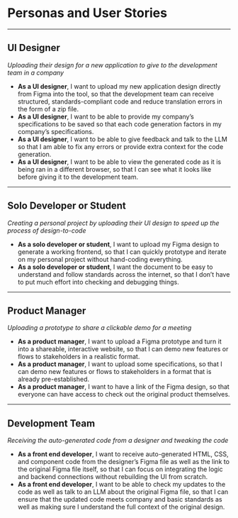 # Personas and User Stories

---

## UI Designer  
*Uploading their design for a new application to give to the development team in a company*

- **As a UI designer**, I want to upload my new application design directly from Figma into the tool, so that the development team can receive structured, standards-compliant code and reduce translation errors in the form of a zip file.  
- **As a UI designer**, I want to be able to provide my company’s specifications to be saved so that each code generation factors in my company’s specifications.  
- **As a UI designer**, I want to be able to give feedback and talk to the LLM so that I am able to fix any errors or provide extra context for the code generation.  
- **As a UI designer**, I want to be able to view the generated code as it is being ran in a different browser, so that I can see what it looks like before giving it to the development team.

---

## Solo Developer or Student  
*Creating a personal project by uploading their UI design to speed up the process of design-to-code*

- **As a solo developer or student**, I want to upload my Figma design to generate a working frontend, so that I can quickly prototype and iterate on my personal project without hand-coding everything.  
- **As a solo developer or student**, I want the document to be easy to understand and follow standards across the internet, so that I don’t have to put much effort into checking and debugging things.

---

## Product Manager  
*Uploading a prototype to share a clickable demo for a meeting*

- **As a product manager**, I want to upload a Figma prototype and turn it into a shareable, interactive website, so that I can demo new features or flows to stakeholders in a realistic format.  
- **As a product manager**, I want to upload some specifications, so that I can demo new features or flows to stakeholders in a format that is already pre-established.  
- **As a product manager**, I want to have a link of the Figma design, so that everyone can have access to check out the original product themselves.

---

## Development Team  
*Receiving the auto-generated code from a designer and tweaking the code*

- **As a front end developer**, I want to receive auto-generated HTML, CSS, and component code from the designer’s Figma file as well as the link to the original Figma file itself, so that I can focus on integrating the logic and backend connections without rebuilding the UI from scratch.  
- **As a front end developer**, I want to be able to check my updates to the code as well as talk to an LLM about the original Figma file, so that I can ensure that the updated code meets company and basic standards as well as making sure I understand the full context of the original design.
